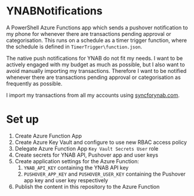 # YNABNotifications

A PowerShell Azure Functions app which sends a pushover notification to my phone for whenever there are transactions pending approval or categorisation. This runs on a schedule as a timer trigger function, where the schedule is defined in `TimerTrigger\function.json`.

The native push notifications for YNAB do not fit my needs. I want to be actively engaged with my budget as much as possible, but I also want to avoid manually importing my transactions. Therefore I want to be notified whenever there are transactions pending approval or categorisation as frequently as possible.

I import my transactions from all my accounts using [syncforynab.com](https://syncforynab.com/).

# Set up

1. Create Azure Function App
2. Create Azure Key Vault and configure to use new RBAC access policy
3. Delegate Azure Function App `Key Vault Secrets User` role
4. Create secrets for YNAB API, Pushover app and user keys
5. Create application settings for the Azure Function:
   1. `YNAB_API_KEY` containing the YNAB API key
   2. `PUSHOVER_APP_KEY` and `PUSHOVER_USER_KEY` containing the Pushover app key and user key respectively
6. Publish the content in this repository to the Azure Function
